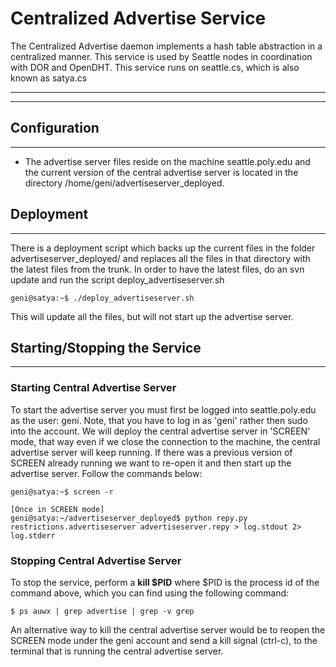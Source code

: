 # Centralized Advertise Service

The Centralized Advertise daemon implements a hash table abstraction in a centralized manner. This service is used by Seattle nodes in coordination with DOR and OpenDHT. This service runs on seattle.cs, which is also known as satya.cs

----

----

## Configuration
----

 * The advertise server files reside on the machine seattle.poly.edu and the current version of the central advertise server is located in the directory /home/geni/advertiseserver_deployed.



## Deployment
----

There is a deployment script which backs up the current files in the folder advertiseserver_deployed/ and replaces all the files in that directory with the latest files from the trunk. In order to have the latest files, do an svn update and run the script deploy_advertiseserver.sh
```
geni@satya:~$ ./deploy_advertiseserver.sh
```
This will update all the files, but will not start up the advertise server.



## Starting/Stopping the Service
----
### Starting Central Advertise Server
To start the advertise server you must first be logged into seattle.poly.edu as the user: geni. Note, that you have to log in as 'geni' rather then sudo into the account. We will deploy the central advertise server in 'SCREEN' mode, that way even if we close the connection to the machine, the central advertise server will keep running. If there was a previous version of SCREEN already running we want to re-open it and then start up the advertise server. Follow the commands below:
```
geni@satya:~$ screen -r

[Once in SCREEN mode]
geni@satya:~/advertiseserver_deployed$ python repy.py restrictions.advertiseserver advertiseserver.repy > log.stdout 2> log.stderr
```


### Stopping Central Advertise Server
To stop the service, perform a **kill $PID** where $PID is the process id of the command above, which you can find using the following command:

```
$ ps auwx | grep advertise | grep -v grep
```

An alternative way to kill the central advertise server would be to reopen the SCREEN mode under the geni account and send a kill signal (ctrl-c), to the terminal that is running the central advertise server.